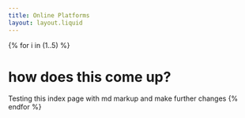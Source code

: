 ```yaml
---
title: Online Platforms
layout: layout.liquid
---
```


{% for i in (1..5) %}
# how does this come up?

Testing this index page with md markup and make further changes
{% endfor %}


